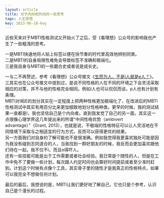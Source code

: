 ```yaml
---
layout: article
title: 对于内向和外向的一些思考
tags: 人生感悟
key: 2023-06-18-key
---
```

近些天来对于MBTI性格测试又开始火了之后，受《看理想》公众号的影响我也产生了一些粗浅的思考。
<!--more-->

一是MBTI快速地将人贴上标签以便在快节奏的时代里高效地辨别同类。  
二是MBTI的自身局限性难免会导致标签不准确和极端化。  
三是我自身与MBTI的一些磨合史或者说是成长史。  

一与二不再赘述，参考《看理想》公众号推文《[生而为人，不是i人就是e人？](https://www.thepaper.cn/newsDetail_forward_23478449)》。  
三其实也在公众号推文中提到过，是说不同性格的人在不同的环境之下会灵活采取相应的对策，并不与他的性格完全相同。例如i人也可以侃侃而谈，p人也有计划有条理。  
MBTI对I和E的划分其实在一定程度上把两种性格更加极端化了，在改进后的MBTI性格测试中其实有用百分比来更加细致地划分性格种类。更早的时候，我的测试结果一直都是I，我也坚信自己是个内向者。直到我发觉了自己的另一面，其实这一点很像心理学界这几年提出来的所谓“中间性格优势（ambivert advantage）”（Grant, 2013），也就是说，不极端的性格特征可以让人灵活地在不同情境下采取与之相适宜的行为方式，反而可以获得更优的结果。  
另一方面我们对自身的了解可能也不是很准确。例如我觉得我更喜欢独处可能是因为我没有碰到志同道合的人，当我找到一群好朋友的时候，我反而会更加喜欢跟他们待在一起。我不仅不i，而且e得吓人。  
还有一些技能可能是出于工作需要或者社会经验。我日常是个随性的人，但是在工作中免不了要做一些计划，每次跟人约定时间也会算好时间提前或者至少准时赶到。计划这个时候有点像个工具，其实骨子里的随性才是我真正的性格特点，如果可以我完全不想做任何计划。  

最后的最后，我想说的是，MBTI让我们更好地了解自己，它也只是个参考，认识自己是个漫长的过程。
